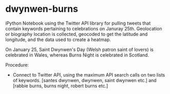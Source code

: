 # dwynwen-burns

iPython Notebook using the Twitter API library for pulling tweets that contain keywords pertaining to celebrations on Januray 25th. Geolocation or biography location is collected, geocoded to get the latitude and longitude, and the data used to create a heatmap.

On January 25, Saint Dwynwen's Day (Welsh patron saint of lovers) is celebrated in Wales, whereas Burns Night is celebrated in Scotland.

Procedure:
* Connect to Twitter API, using the maximum API search calls on two lists of keywords. [santes dwynwen, dwynwen, saint dwynwen etc.] and [rabbie burns, burns night, robert burns etc.]
